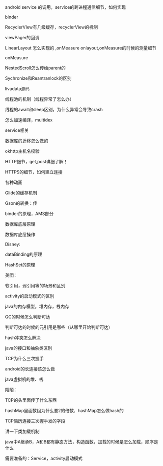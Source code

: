 android service 的调用，service的跨进程通信细节，如何实现

binder

RecyclerVIew有几级缓存，recyclerView的机制

viewPager的回调

LinearLayout 怎么实现的 ,onMeasure onlayout,onMeasure的时候的测量细节

onMeasure

NestedScroll怎么传给parent的

Sychronize和Reantranlock的区别

livadata源码

线程池的机制（线程异常了怎么办）

线程的await和sleep区别，为什么异常会导致crash

怎么加速编译，multidex

service相关

数据库的迁移怎么做的

okhttp主机名校验

HTTP细节，get,post详细了解！

HTTPS的细节，如何建立连接

各种动画

Glide的缓存机制

Gson的转换：传

binder的原理，AMS部分

数据库底层原理

数据库底层操作

Disney:

dataBinding的原理

HashSet的原理

美团：

软引用，弱引用等的场景和区别

activity的启动模式的区别

java的内存模型，堆内存，栈内存

GC的时候怎么判断可达

判断可达的时候的元引用是哪些（从哪里开始判断可达）

hash冲突怎么解决

java的接口和抽象类区别

TCP为什么三次握手

android的长连接该怎么做

java虚拟机的堆、栈



陌陌：

TCP的头里面传了什么东西

hashMap里面数组为什么要2的倍数，hashMap怎么做hash的

TCP简历连接三次握手发的字段

讲一下类加载机制

java中A继承B，A和B都有静态方法，构造函数，加载的时候是怎么加载，顺序是什么  



需要准备的：Service，activity启动模式
